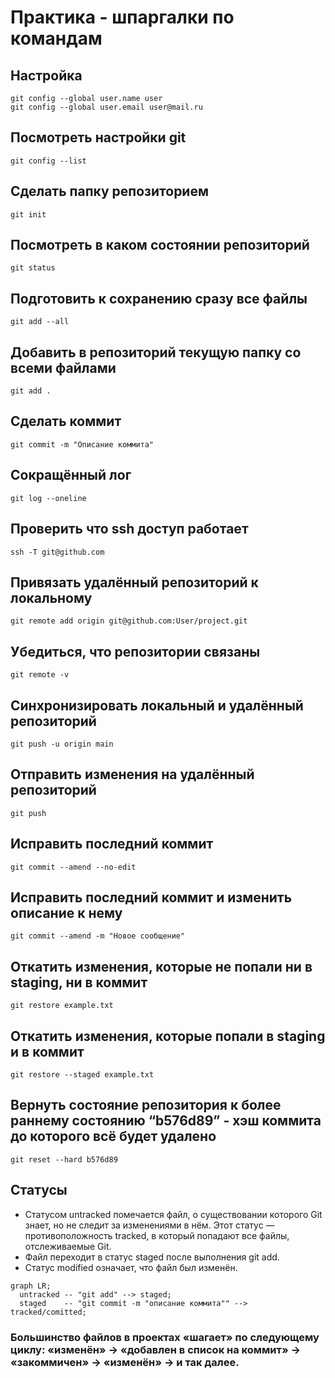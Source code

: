 # Практика - шпаргалки по командам 

## Настройка
```
git config --global user.name user
git config --global user.email user@mail.ru
```
## Посмотреть настройки git
```
git config --list
```
## Сделать папку репозиторием
```
git init
```
## Посмотреть в каком состоянии репозиторий
```
git status
```
## Подготовить к сохранению сразу все файлы
```
git add --all
```
## Добавить в репозиторий текущую папку со всеми файлами
```
git add .
```
## Сделать коммит
```
git commit -m "Описание коммита"
```
## Сокращённый лог
```
git log --oneline
```
## Проверить что ssh доступ работает
```
ssh -T git@github.com
```
## Привязать удалённый репозиторий к локальному
```
git remote add origin git@github.com:User/project.git
```
## Убедиться, что репозитории связаны
```
git remote -v
```
## Синхронизировать локальный и удалённый репозиторий
```
git push -u origin main
```
## Отправить изменения на удалённый репозиторий
```
git push
```
## Исправить последний коммит
```
git commit --amend --no-edit
```
## Исправить последний коммит и изменить описание к нему
```
git commit --amend -m "Новое сообщение"
```
## Откатить изменения, которые не попали ни в staging, ни в коммит
```
git restore example.txt
```
## Откатить изменения, которые попали в staging и в коммит
```
git restore --staged example.txt
```
## Вернуть состояние репозитория к более раннему состоянию “b576d89” - хэш коммита до которого всё будет удалено
```
git reset --hard b576d89
```

## Статусы

- Статусом untracked помечается файл, о существовании которого Git знает, но не следит за изменениями в нём. Этот статус — противоположность tracked, в который попадают все файлы, отслеживаемые Git.
- Файл переходит в статус staged после выполнения git add.
- Статус modified означает, что файл был изменён.
```mermaid
graph LR;
  untracked -- "git add" --> staged;
  staged    -- "git commit -m "описание коммита"" --> tracked/comitted;
```
### Большинство файлов в проектах «шагает» по следующему циклу: «изменён» → «добавлен в список на коммит» → «закоммичен» → «изменён» → и так далее.
